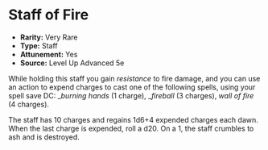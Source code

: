# Staff of Fire

- **Rarity:** Very Rare
- **Type:** Staff
- **Attunement:** Yes
- **Source:** Level Up Advanced 5e

While holding this staff you gain _resistance_  to fire damage, and you can use an action to expend charges to cast one of the following spells, using your spell save DC: __burning hands_ (1 charge), __fireball_ (3 charges), _wall of fire_  (4 charges).

The staff has 10 charges and regains 1d6+4 expended charges each dawn. When the last charge is expended, roll a d20\. On a 1, the staff crumbles to ash and is destroyed.
